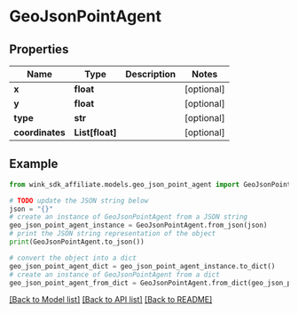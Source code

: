 # GeoJsonPointAgent


## Properties

Name | Type | Description | Notes
------------ | ------------- | ------------- | -------------
**x** | **float** |  | [optional] 
**y** | **float** |  | [optional] 
**type** | **str** |  | [optional] 
**coordinates** | **List[float]** |  | [optional] 

## Example

```python
from wink_sdk_affiliate.models.geo_json_point_agent import GeoJsonPointAgent

# TODO update the JSON string below
json = "{}"
# create an instance of GeoJsonPointAgent from a JSON string
geo_json_point_agent_instance = GeoJsonPointAgent.from_json(json)
# print the JSON string representation of the object
print(GeoJsonPointAgent.to_json())

# convert the object into a dict
geo_json_point_agent_dict = geo_json_point_agent_instance.to_dict()
# create an instance of GeoJsonPointAgent from a dict
geo_json_point_agent_from_dict = GeoJsonPointAgent.from_dict(geo_json_point_agent_dict)
```
[[Back to Model list]](../README.md#documentation-for-models) [[Back to API list]](../README.md#documentation-for-api-endpoints) [[Back to README]](../README.md)


